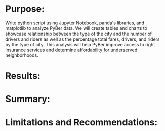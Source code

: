 # Purpose:
Write python script using Jupyter Notebook, panda's libraries, and matplotlib to analyze PyBer data. We will create tables and charts to showcase relationship between the type of the city and the number of drivers and riders as well as the percentage total fares, drivers, and riders by the type of city. 
This analysis will help PyBer improve access to right insurance services and determine affordability for underserved neighborhoods.

# Results:

# Summary:

# Limitations and Recommendations:
